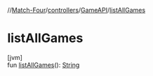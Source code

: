 //[Match-Four](../../../index.md)/[controllers](../index.md)/[GameAPI](index.md)/[listAllGames](list-all-games.md)

# listAllGames

[jvm]\
fun [listAllGames](list-all-games.md)(): [String](https://kotlinlang.org/api/latest/jvm/stdlib/kotlin/-string/index.html)
